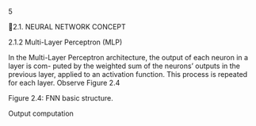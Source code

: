 5

2.1. NEURAL NETWORK CONCEPT

2.1.2 Multi-Layer Perceptron (MLP)

In the Multi-Layer Perceptron architecture, the output of each neuron in a layer is com-
puted by the weighted sum of the neurons’ outputs in the previous layer, applied to an
activation function. This process is repeated for each layer. Observe Figure 2.4

Figure 2.4: FNN basic structure.

Output computation